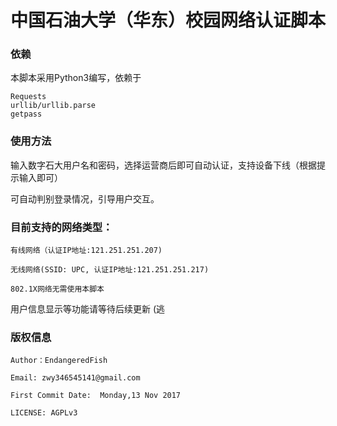 # 中国石油大学（华东）校园网络认证脚本

### 依赖
本脚本采用Python3编写，依赖于
````
Requests
urllib/urllib.parse
getpass
````

### 使用方法
输入数字石大用户名和密码，选择运营商后即可自动认证，支持设备下线（根据提示输入即可）

可自动判别登录情况，引导用户交互。


### 目前支持的网络类型：
````
有线网络（认证IP地址:121.251.251.207)

无线网络(SSID: UPC, 认证IP地址:121.251.251.217)

802.1X网络无需使用本脚本

````

用户信息显示等功能请等待后续更新 (逃

### 版权信息
````
Author：EndangeredFish

Email: zwy346545141@gmail.com

First Commit Date:  Monday,13 Nov 2017 

LICENSE: AGPLv3
````